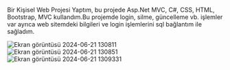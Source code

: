 Bir Kişisel Web Projesi Yaptım, bu projede Asp.Net MVC, C#, CSS, HTML, Bootstrap, MVC kullandım.Bu projemde login, silme, güncelleme vb. işlemler var ayrıca web sitemdeki bilgileri ve login işlemlerini sql bağlantım ile sağladım.

![Ekran görüntüsü 2024-06-21 130811](https://github.com/filizcakiir/KisiselWebProjesi/assets/94216098/897ad6a5-2521-4bcc-a26f-89ff40ab4992)
![Ekran görüntüsü 2024-06-21 130851](https://github.com/filizcakiir/KisiselWebProjesi/assets/94216098/929ee410-4bff-4b9b-b89c-c1752d2cbfd0)
![Ekran görüntüsü 2024-06-21 1309331](https://github.com/filizcakiir/KisiselWebProjesi/assets/94216098/cfa3b25c-c789-40f0-97d4-f45f40e937a2)
